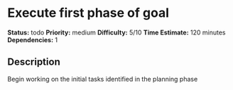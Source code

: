 # Execute first phase of goal

**Status:** todo
**Priority:** medium
**Difficulty:** 5/10
**Time Estimate:** 120 minutes
**Dependencies:** 1

## Description

Begin working on the initial tasks identified in the planning phase
